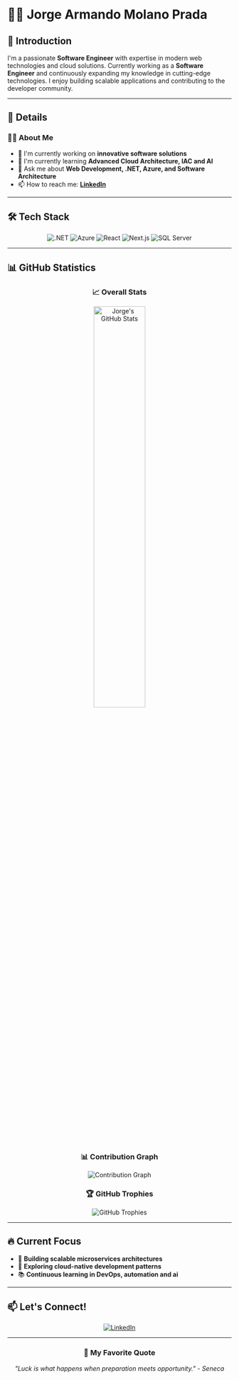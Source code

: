 # 👨‍💻 Jorge Armando Molano Prada

## 🤝 Introduction

I'm a passionate **Software Engineer** with expertise in modern web technologies and cloud solutions. Currently working as a **Software Engineer** and continuously expanding my knowledge in cutting-edge technologies. I enjoy building scalable applications and contributing to the developer community.

---

## 💜 Details

### 👨‍💻 About Me
- 🔭 I'm currently working on **innovative software solutions**
- 🌱 I'm currently learning **Advanced Cloud Architecture, IAC and AI**
- 💬 Ask me about **Web Development, .NET, Azure, and Software Architecture**
- 📫 How to reach me: **[LinkedIn](www.linkedin.com/in/jorge-ar-molano-a286b317b)**

---

## 🛠️ Tech Stack

<div align="center">

![.NET](https://img.shields.io/badge/.NET-5C2D91?style=for-the-badge&logo=.net&logoColor=white)
![Azure](https://img.shields.io/badge/Microsoft_Azure-0089D0?style=for-the-badge&logo=microsoft-azure&logoColor=white)
![React](https://img.shields.io/badge/React-20232A?style=for-the-badge&logo=react&logoColor=61DAFB)
![Next.js](https://img.shields.io/badge/Next.js-000000?style=for-the-badge&logo=next.js&logoColor=white)
![SQL Server](https://img.shields.io/badge/Microsoft_SQL_Server-CC2927?style=for-the-badge&logo=microsoft-sql-server&logoColor=white)

</div>

---

## 📊 GitHub Statistics

<div align="center">
  
### 📈 Overall Stats
<p>
  <img src="https://github-readme-stats.vercel.app/api?username=jamp-scp28&show_icons=true&theme=radical&count_private=true&hide_border=true&bg_color=0d1117" alt="Jorge's GitHub Stats" width="48%" />
</p>

### 📊 Contribution Graph
<p align="center">
  <img src="https://github-readme-activity-graph.vercel.app/graph?username=jamp-scp28&theme=react-dark&hide_border=true&area=true" alt="Contribution Graph" />
</p>

### 🏆 GitHub Trophies
<p align="center">
  <img src="https://github-profile-trophy.vercel.app/?username=jamp-scp28&theme=radical&no-frame=true&row=1&column=7" alt="GitHub Trophies" />
</p>

</div>

---

## 🔥 Current Focus

- 🎯 **Building scalable microservices architectures**
- 🚀 **Exploring cloud-native development patterns**
- 📚 **Continuous learning in DevOps, automation and ai**

---

## 📫 Let's Connect!

<div align="center">

[![LinkedIn](https://img.shields.io/badge/LinkedIn-0077B5?style=for-the-badge&logo=linkedin&logoColor=white)](www.linkedin.com/in/jorge-ar-molano-a286b317b)

</div>

---

<div align="center">
  
### 💭 My Favorite Quote
*"Luck is what happens when preparation meets opportunity." - Seneca*
</div> 
